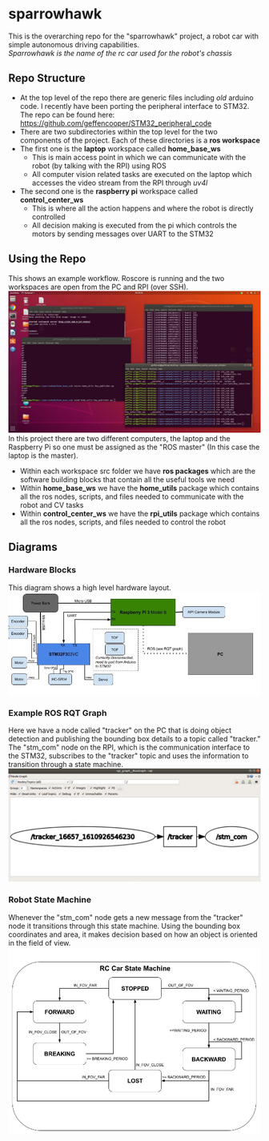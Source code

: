 # sparrowhawk
This is the overarching repo for the "sparrowhawk" project, a robot car with simple autonomous driving capabilities.  
*Sparrowhawk is the name of the rc car used for the robot's chassis*
## Repo Structure
* At the top level of the repo there are generic files including *old* arduino code. I recently have been porting the peripheral interface to STM32. The repo can be found here: https://github.com/geffencooper/STM32_peripheral_code
* There are two subdirectories within the top level for the two components of the project. Each of these directories is a **ros workspace**
* The first one is the **laptop** workspace called **home_base_ws**
    * This is main access point in which we can communicate with the robot (by talking with the RPI) using ROS
    * All computer vision related tasks are executed on the laptop which accesses the video stream from the RPI through *uv4l*
* The second one is the **raspberry pi** workspace called **control_center_ws**
    * This is where all the action happens and where the robot is directly controlled
    * All decision making is executed from the pi which controls the motors by sending messages over UART to the STM32
## Using the Repo  
This shows an example workflow. Roscore is running and the two workspaces are open from the PC and RPI (over SSH).
![workflow](images/workflow.png)
In this project there are two different computers, the laptop and the Raspberry Pi so one must be assigned as the "ROS master" (In this case the laptop is the master).
* Within each workspace src folder we have **ros packages** which are the software building blocks that contain all the useful tools we need
* Within **home_base_ws** we have the **home_utils** package which contains all the ros nodes, scripts, and files needed to communicate with the robot and CV tasks
* Within **control_center_ws** we have the **rpi_utils** package which contains all the ros nodes, scripts, and files needed to control the robot 

## Diagrams  

### Hardware Blocks
This diagram shows a high level hardware layout.  
![hardware](images/Diagram.jpg)  

### Example ROS RQT Graph  
Here we have a node called "tracker" on the PC that is doing object detection and publishing the bounding box details to a topic called "tracker." The "stm_com" node on the RPI, which is the communication interface to the STM32, subscribes to the "tracker" topic and uses the information to transition through a state machine.
![RQT graph](images/rqt_graph.png)  

### Robot State Machine  
Whenever the "stm_com" node gets a new message from the "tracker" node it transitions through this state machine. Using the bounding box coordinates and area, it makes decision based on how an object is oriented in the field of view.
![state machine](images/Car%20State%20Machine.jpg)